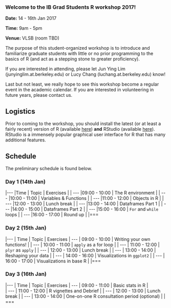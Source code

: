 ---
---

### Welcome to the IB Grad Students R workshop 2017!

**Date:** 14 - 16th Jan 2017

**Time:** 9am - 5pm 

**Venue:** VLSB (room TBD) 

The purpose of this student-organized workshop is to introduce and familiarize graduate students with little or no prior programming to the basics of R (and act as a stepping stone to greater proficiency).

If you are interested in attending, please let Jun Ying Lim (junyinglim.at.berkeley.edu) or Lucy Chang (luchang.at.berkeley.edu) know!

Last but not least, we really hope to see this workshop become a regular event in the academic calendar. If you are interested in volunteering in future years, please contact us.

## Logistics
Prior to coming to the workshop, you should install the latest (or at least a fairly recent) version of R (available [here](https://cran.r-project.org/)) **and** RStudio (available [here](https://www.rstudio.com/products/rstudio/download/)). RStudio is a immensely popular graphical user interface for R that has many additional features.


## Schedule
The preliminary schedule is found below.

### Day 1 (14th Jan)

|---
|Time | Topic | Exercises | 
| ---
|09:00 - 10:00 | The R environment | 
| ---
|10:00 - 11:00 | Variables & Functions | 
| ---
|11:00 - 12:00 | Objects in R | 
| ---
|12:00 - 13:00 | Lunch break | 
| ---
|13:00 - 14:00 | Dataframes Part 1 | 
| ---
|14:00 - 15:00 | Dataframes Part 2 | 
| ---
|15:00 - 16:00 | `For` and `while` loops | 
| ---
|16:00 - 17:00 | Round up | 
|===

### Day 2 (15th Jan)

|---
| Time | Topic | Exercises 
| ---
| 09:00 - 10:00 | Writing your own functions! | 
| ---
| 10:00 - 11:00 | `apply` as a for loop | 
| ---
| 11:00 - 12:00 | `plyr` as `apply` | 
| ---
| 12:00 - 13:00 | Lunch break | 
| ---
| 13:00 - 14:00 | Reshaping your data | 
| ---
| 14:00 - 16:00 | Visualizations in `ggplot2` | 
| ---
| 16:00 - 17:00 | Visualizations in base R | 
|===

### Day 3 (16th Jan)

|---
| Time | Topic | Exercises 
| ---
| 09:00 - 11:00 | Basic stats in R |  
| ---
| 11:00 - 12:00 | R vignettes and Debrief | 
| ---
| 12:00 - 13:00 | Lunch break | 
| ---
| 13:00 - 14:00 | One-on-one R consultation period (optional) | 
| ===
